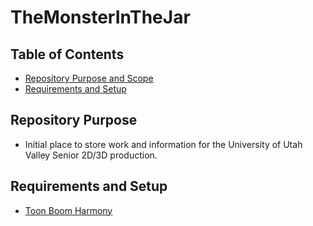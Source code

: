 # TheMonsterInTheJar

## Table of Contents
- [Repository Purpose and Scope](https://github.com/casierea/TheMonsterInTheJar#repository-purpose)
- [Requirements and Setup](https://github.com/casierea/TheMonsterInTheJar#requirements-and-setup)


## Repository Purpose
- Initial place to store work and information for the University of Utah Valley Senior 2D/3D production.


## Requirements and Setup
- [Toon Boom Harmony](https://www.toonboom.com/products/harmony)




